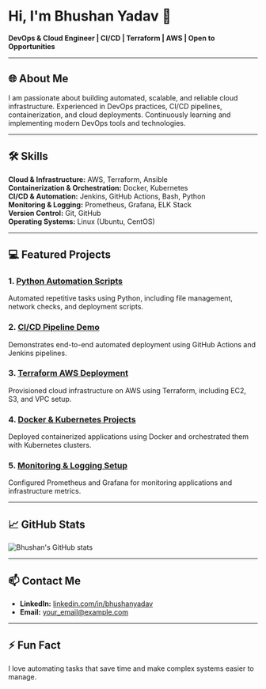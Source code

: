 # Hi, I'm Bhushan Yadav 👋
**DevOps & Cloud Engineer | CI/CD | Terraform | AWS | Open to Opportunities**

---

## 🌐 About Me
I am passionate about building automated, scalable, and reliable cloud infrastructure. Experienced in DevOps practices, CI/CD pipelines, containerization, and cloud deployments. Continuously learning and implementing modern DevOps tools and technologies.

---

## 🛠️ Skills

**Cloud & Infrastructure:** AWS, Terraform, Ansible  
**Containerization & Orchestration:** Docker, Kubernetes  
**CI/CD & Automation:** Jenkins, GitHub Actions, Bash, Python  
**Monitoring & Logging:** Prometheus, Grafana, ELK Stack  
**Version Control:** Git, GitHub  
**Operating Systems:** Linux (Ubuntu, CentOS)

---

## 💻 Featured Projects

### 1. [Python Automation Scripts](https://github.com/bhushan-yadava/python_automation)
Automated repetitive tasks using Python, including file management, network checks, and deployment scripts.

### 2. [CI/CD Pipeline Demo](#)
Demonstrates end-to-end automated deployment using GitHub Actions and Jenkins pipelines.

### 3. [Terraform AWS Deployment](#)
Provisioned cloud infrastructure on AWS using Terraform, including EC2, S3, and VPC setup.

### 4. [Docker & Kubernetes Projects](#)
Deployed containerized applications using Docker and orchestrated them with Kubernetes clusters.

### 5. [Monitoring & Logging Setup](#)
Configured Prometheus and Grafana for monitoring applications and infrastructure metrics.

---

## 📈 GitHub Stats
![Bhushan's GitHub stats](https://github-readme-stats.vercel.app/api?username=bhushan-yadava&show_icons=true&theme=radical)

---

## 📫 Contact Me
- **LinkedIn:** [linkedin.com/in/bhushanyadav](https://www.linkedin.com/in/bhushanyadav)  
- **Email:** your_email@example.com  

---

## ⚡ Fun Fact
I love automating tasks that save time and make complex systems easier to manage.
